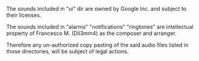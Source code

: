 The sounds included in "ui" dir are owned by Google Inc. and subject to their licenses.

The sounds included in "alarms" "notifications" "ringtones" are intellectual property of Francesco M. (Dil3mm4) as the composer and arranger.

Therefore any un-authorized copy pasting of the said audio files listed in those directories, will be subject of legal actions. 

